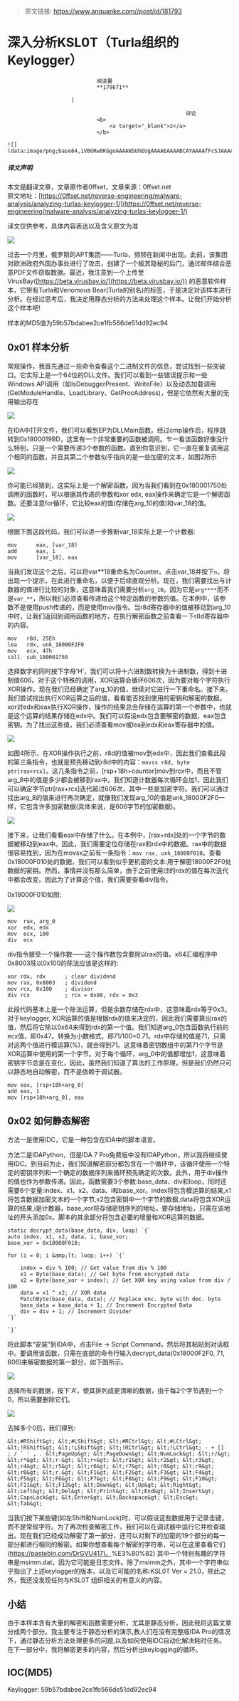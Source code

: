 > 原文链接: https://www.anquanke.com//post/id/181793 


# 深入分析KSL0T（Turla组织的Keylogger）


                                阅读量   
                                **179671**
                            
                        |
                        
                                                            评论
                                <b>
                                    <a target="_blank">2</a>
                                </b>
                                                                                                                                    ![](data:image/png;base64,iVBORw0KGgoAAAANSUhEUgAAAAEAAAABCAYAAAAfFcSJAAAAAXNSR0IArs4c6QAAAARnQU1BAACxjwv8YQUAAAAJcEhZcwAADsQAAA7EAZUrDhsAAAANSURBVBhXYzh8+PB/AAffA0nNPuCLAAAAAElFTkSuQmCC)
                                                                                            



##### 译文声明

本文是翻译文章，文章原作者0ffset，文章来源：0ffset.net
                                <br>原文地址：[https://0ffset.net/reverse-engineering/malware-analysis/analyzing-turlas-keylogger-1/](https://0ffset.net/reverse-engineering/malware-analysis/analyzing-turlas-keylogger-1/)

译文仅供参考，具体内容表达以及含义原文为准

[![](https://p3.ssl.qhimg.com/t018903ab3fb4f7d26d.jpg)](https://p3.ssl.qhimg.com/t018903ab3fb4f7d26d.jpg)



过去一个月里，俄罗斯的APT集团——Turla，频频在新闻中出现。此前，该集团对欧洲政府外国办事处进行了攻击，创建了一个极其隐秘的后门，通过邮件结合恶意PDF文件窃取数据。最近，我注意到一个上传至VirusBay([https://beta.virusbay.io/](https://beta.virusbay.io/)) 的恶意软件样本，它带有Turla和Venomous Bear(Turla的别名)的标签，于是决定对该样本进行分析。在经过思考后，我决定用静态分析的方法来处理这个样本。让我们开始分析这个样本吧!

样本的MD5值为59b57bdabee2ce1fb566de51dd92ec94



## 0x01 样本分析

常规操作，我首先通过一些命令查看这个二进制文件的信息，尝试找到一些突破口。它实际上是一个64位的DLL文件。我们可以看到一些错误提示和一些Windows API调用（如IsDebuggerPresent、WriteFile）以及动态加载调用(GetModuleHandle、LoadLibrary、GetProcAddress)，但是它依然有大量的无用输出存在

[![](https://p1.ssl.qhimg.com/t01aeca0f149ff62688.png)](https://p1.ssl.qhimg.com/t01aeca0f149ff62688.png)

在IDA中打开文件，我们可以看到EP为DLLMain函数。经过cmp操作后，程序跳转到0x1800019BD，这里有一个非常重要的函数被调用。乍一看该函数好像没什么特别，只是一个需要传递3个参数的函数。直到你意识到，它一直在重复调用这个相同的函数，并且其第二个参数似乎指向的是一些加密的文本，如图2所示

[![](https://p1.ssl.qhimg.com/t0126393fab818ea08b.png)](https://p1.ssl.qhimg.com/t0126393fab818ea08b.png)

你可能已经猜到，这实际上是一个解密函数。因为当我们看到在0x180001750处调用的函数时，可以根据其传递的参数和xor edx, eax操作来确定它是一个解密函数。还要注意for循环，它比较eax的值(存储在arg_10的值)和var_18的值。

[![](https://p1.ssl.qhimg.com/t010b9153f4d551c943.png)](https://p1.ssl.qhimg.com/t010b9153f4d551c943.png)

根据下面这段代码，我们可以进一步推断var_18实际上是一个计数器:

```
mov      eax, [var_18]
add      eax, 1
mov      [var_18], eax
```

当我们发现这个之后，可以将var**18重命名为Counter。点击var_18并按下`n`，将出现一个提示，在此进行重命名，以便于后续直观分析。现在，我们需要找出与计数器的值进行比较的对象，这意味着我们需要分析`arg_10`。因为它是`arg****`而不是`var_**`，所以我们必须查看传递给这个特定函数的参数的值。在本例中，该参数不是使用push传递的，而是使用mov指令。当r8d寄存器中的值被移动到arg_10中时，让我们返回到调用函数的地方，在执行解密函数之前查看一下r8d寄存器中的内容。

```
mov   r8d, 25Eh
lea   rdx, unk_18000F2F0
mov   ecx, 47h
call  sub_180001750
```

选择数字的同时按下字母’H’，我们可以将十六进制数转换为十进制数，得到十进制值606。对于这个特殊的调用，XOR运算会循环606次，因为要对每个字符执行XOR操作。现在我们已经确定了arg_10的值，继续对它进行一下重命名。接下来，我们尝试找出执行XOR运算之后的值，看看能否找到使用的密钥和解密的数据。xor对edx和eax执行XOR操作，操作的结果总会存储在运算的第一个参数中，也就是这个运算的结果存储在edx中。我们可以假设edx包含要解密的数据，eax包含密钥。为了找出这些值，我们必须查看mov或lea到edx和eax寄存器中的值。

[![](https://p1.ssl.qhimg.com/t017ee26982fe571bf5.png)](https://p1.ssl.qhimg.com/t017ee26982fe571bf5.png)

如图4所示，在XOR操作执行之前，r8d的值被mov到edx中，因此我们查看此段的第三条指令，也就是预先移动到r8d中的内容：`movsx r8d, byte ptr[rax+rcx]`。这几条指令之前，[rsp+18h+counter]mov到rcx中，而且不管arg_8中的值是多少都会被移到rax中。我们知道计数器每次循环会加1，因此我们可以确定字节ptr[rax+rcx]迭代超过606次，其中一些是加密字符。我们可以通过找出arg_8的值来进行再次确定，就像我们发现arg_10的值是unk_18000F2F0一样，它包含许多加密数据(具体来说，是606字节的加密数据)。

[![](https://p5.ssl.qhimg.com/t01c1bbd84444dc644c.png)](https://p5.ssl.qhimg.com/t01c1bbd84444dc644c.png)

接下来，让我们看看eax中存储了什么。在本例中，[rax+rdx]处的一个字节的数据被移动到eax中。因此，我们需要定位存储在rax和rdx中的数据。rax中的数据很容易找到，因为在movsx之前有一条指令：`mov rax, unk_18000F010`。查看0x18000F010处的数据，我们可以看到似乎更机密的文本:用于解密18000F2F0处数据的密钥。然而，事情并没有那么简单，由于之前使用过的rdx的值在每次迭代中都会改变。因此为了计算这个值，我们需要查看div指令。

0x18000F010如图:

[![](https://p4.ssl.qhimg.com/t0108d97b60dd49a32c.png)](https://p4.ssl.qhimg.com/t0108d97b60dd49a32c.png)

```
mov  rax, arg_0
xor  edx, edx
mov  ecx, 100
div  ecx
```

div指令接受一个操作数——这个操作数包含要除以rax的值。x64汇编程序中0x8003除以0x100的除法应该是这样的:

```
xor rdx, rdx      ; clear dividend
mov rax, 0x8003   ; dividend
mov rcx, 0x100    ; divisor
div rcx           ; rcx = 0x80, rdx = 0x3
```

此段代码基本上是一个除法运算，但是余数存储在rdx中，这意味着rdx等于0x3。对于keylogger, XOR运算的值是根据rdx的值来决定的，因此我们需要算出rax的值，然后将它除以0x64来得到rdx的第一个值。我们知道arg_0包含函数执行前的ecx值，即0x47。转换为小数格式，即71/100=0.71。rdx中存储的值是71，只需对这两个值进行模运算(%)，就会得到71。这意味着密钥数组中的第71个字节是XOR运算中使用的第一个字节。对于每个循环，arg_0中的值都增加1，这意味着密钥字节总是在变化，因此，虽然我们知道了算法的工作原理，但是我们仍然只可以静态地自动解密，而不是依赖于调试器。

```
mov eax, [rsp+18h+arg_0]
add eax, 1
mov [rsp+18h+arg_0], eax
```



## 0x02 如何静态解密

方法一是使用IDC，它是一种包含在IDA中的脚本语言。

方法二是IDAPython，但是IDA 7 Pro免费版中没有IDAPython，所以我将继续使用IDC。到目前为止，我们知道解密部分都包含在一个循环中，该循环使用一个特定的密钥序列和一个确定的数据序列来循环预先确定的次数。此外，用于div操作的值也作为参数传递。因此，函数需要3个参数:base_data、div和loop，同时还需要6个变量:index、x1、x2、data、i和base_xor。index将包含模运算的结果,x1将包含数据加密文本的一个字节,x2包含密钥中一个字节的数据,data将包含XOR运算的结果,i是计数器，base_xor将存储密钥序列的地址。要存储地址，只需在该地址的开头添加0x。脚本的其余部分将包含必要的增量和XOR运算的数据。

```
static decrypt_data(base_data, div, loop) `{`
auto index, x1, x2, data, i, base_xor;
base_xor = 0x18000F010;

for (i = 0; i &amp;lt; loop; i++) `{`

    index = div % 100; // Get value from div % 100
    x1 = Byte(base_data); // Get byte from encrypted data
    x2 = Byte(base_xor + index); // Get XOR key using value from div / 100
    data = x1 ^ x2; // XOR data
    PatchByte(base_data, data); // Replace enc. byte with dec. byte
    base_data = base_data + 1; // Increment Encrypted Data
    div = div + 1; // Increment Divider
`}`

`}`
```

将此脚本“安装”到IDA中，点击File -&gt; Script Command，然后将其粘贴到对话框中。要调用该函数，只需在底部的命令行输入decrypt_data(0x18000F2F0, 71, 606)来解密数据的第一部分，如下图所示。

[![](https://p1.ssl.qhimg.com/t012ad1adf63572d9e6.png)](https://p1.ssl.qhimg.com/t012ad1adf63572d9e6.png)

选择所有的数据，按下’A’，使其排列成更清晰的数据，由于每2个字节遇到一个0，所以需要删除它们。

[![](https://p4.ssl.qhimg.com/t013ea0b7879ebc338d.png)](https://p4.ssl.qhimg.com/t013ea0b7879ebc338d.png)

去掉多个0后，我们得到:

```
&lt;#RShift&gt; &lt;#LShift&gt; &lt;#RCtrl&gt; &lt;#LCtrl&gt; &lt;!RShift&gt; &lt;!LShift&gt; &lt;!RCtrl&gt; &lt;!LCtrl&gt; - + []  ; / ` ' , . &lt;PageUp&gt; &lt;PageDown&gt; &lt;NumLock&gt; &lt;r/&gt; &lt;r*&gt; &lt;r-&gt; &lt;r+&gt; &lt;r1&gt; &lt;r2&gt; &lt;r3&gt; &lt;r4&gt; &lt;r5&gt; &lt;r6&gt; &lt;r7&gt; &lt;r8&gt; &lt;r9&gt; &lt;r0&gt; &lt;r.&gt; &lt;F1&gt; &lt;F2&gt; &lt;F3&gt; &lt;F4&gt; &lt;F5&gt; &lt;F6&gt; &lt;F7&gt; &lt;F8&gt; &lt;F9&gt; &lt;F10&gt; &lt;F11&gt; &lt;F12&gt; &lt;Down&gt; &lt;Up&gt; &lt;Right&gt; &lt;Left&gt; &lt;Del&gt; &lt;Print&gt; &lt;End&gt; &lt;Insert&gt; &lt;CapsLock&gt; &lt;Enter&gt; &lt;Backspace&gt; &lt;Esc&gt; &lt;Tab&gt;
```

当我们按下某些键(如左Shift和NumLock)时，可以假设这些数据用于记录击键，而不是常规字符。为了再次检查解密工作，我们可以在调试器中运行它并检查输出。现在我们已经成功解密了第一部分，还可以对剩下的加密的19个部分的每一部分都进行相同的解密。如果你想查看每个解密的字符串，可以在这里查看它们([https://pastebin.com/DrGVU417)。](https://pastebin.com/DrGVU417)%E3%80%82) 其中一个特别有趣的字符串是msimm.dat，因为它可能是日志文件。除了msimm之外，其中一个字符串似乎指出了上述keylogger的版本，以及它可能的名称:KSL0T Ver = 21.0，除此之外，我还没发现任何与KSL0T 组织相关的有意义的内容。



## 小结

由于本样本含有大量的解密和函数需要分析，尤其是静态分析，因此我将这篇文章分成两个部分。我主要专注于静态分析的演示,教人们在没有完整版IDA Pro的情况下，通过静态分析方法处理更多的问题,以及如何使用IDC自动化解决耗时任务。在下一部分中，我将解密更多的内容，然后分析出keylogging的循环。



## IOC(MD5)

Keylogger: 59b57bdabee2ce1fb566de51dd92ec94

